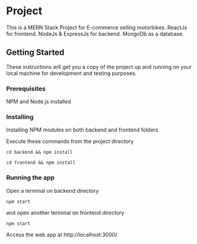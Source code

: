 # Project
This is a MERN Stack Project for E-commerce selling motorbikes. ReactJs for frontend. NodeJs & ExpressJs for backend. MongoDb as a database. 


## Getting Started

These instructions will get you a copy of the project up and running on your local machine for development and testing purposes.

### Prerequisites

NPM and Node.js installed

### Installing

Installing NPM modules on both backend and frontend folders

Execute these commands from the project directory

```
cd backend && npm install
```

```
cd frontend && npm install
```

### Running the app

Open a terminal on backend directory

```
npm start
```

and open another terminal on frontend directory
```
npm start
```

Access the web app at http://localhost:3000/
